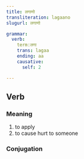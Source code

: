 ```yaml
---
title: लगाणो
transliteration: lagaano
slugurl: लगाणो

grammar:
  verb:
    term:लगा
    trans: lagaa
    ending: aa
    causative:
      self: 2

---
```


## Verb
### Meaning
1. to apply
2. to cause hurt to someone

### Conjugation
<verb-conj :grammar="grammar"></verb-conj>
